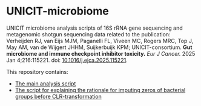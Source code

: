 # UNICIT-microbiome

UNICIT microbiome analysis scripts of 16S rRNA gene sequencing and metagenomic shotgun sequencing data related to the publication:
Verheijden RJ, van Eijs MJM, Paganelli FL, Viveen MC, Rogers MRC, Top J, May AM, van de Wijgert JHHM, Suijkerbuijk KPM; UNICIT-consortium. **Gut microbiome and immune checkpoint inhibitor toxicity.** _Eur J Cancer._ 2025 Jan 4;216:115221. doi: [10.1016/j.ejca.2025.115221](https://doi.org/10.1016/j.ejca.2025.115221).

This repository contains:
-  [The main analysis script](https://rjverheijden.github.io/UNICIT-microbiome/UNICIT-microbiome_analyses.html)
-  [The script for explaining the rationale for imputing zeros of bacterial groups before CLR-transformation](https://rjverheijden.github.io/UNICIT-microbiome/CLR_zero_imputation.html)
